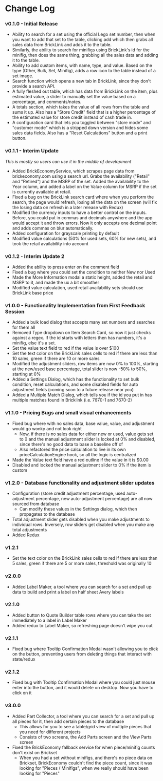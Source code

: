 # Change Log

### v0.1.0 - Initial Release

- Ability to search for a set using the official Lego set number, then when you want to add that set to the table, clicking add which then grabs all sales data from BrickLink and adds it to the table.
- Similarly, the ability to search for minifigs using BrickLink's id for the minifig, then does the same thing, grabbing all the sales data and adding it to the table.
- Ability to add custom items, with name, type, and value.  Based on the type (Other, Bulk, Set, Minifig), adds a row icon to the table instead of a set image.
- Search function which opens a new tab in BrickLink, since they don't provide a search API.
- A fully fleshed out table, which has data from BrickLink on the item, plus estimated value, a slider to manually set the value based on a percentage, and comments/notes.
- A totals section, which takes the value of all rows from the table and sums it up.  Also has a "Store Credit" field that is a higher percentage of the estimated value for store credit instead of cash trade in.
- A configuration card that lets you toggled between "store mode" and "customer mode" which is a stripped down version and hides some sales data fields.  Also has a "Reset Calculations" button and a print button.

### v0.1.1 - Interim Update

*This is mostly so users can use it in the middle of development*

- Added BrickEconomyService, which scrapes page data from brickeconomy.com using a search url.  Grabs the availability ("Retail" and "Retired") and the MSRP of the set.  Added the availability to the Year column, and added a label on the Value column for MSRP if the set is currently available at retail.
- Fixed a bug on the BrickLink search card where when you perform the search, the page would refresh, losing all the data on the screen (will fix the losing data on refresh in a later release with Redux)
- Modified the currency inputs to have a better control on the inputs.  Before, you could put in commas and decimals anywhere and the app would accept it and throw errors.  Now it only accepts one decimal point and adds commas on blur automatically.
- Added configuration for grayscale printing by default
- Modified value calculations (50% for used sets, 60% for new sets), and took the retail availability into account

### v0.1.2 - Interim Update 2

- Added the ability to press enter on the comment field
- Fixed a bug where you could set the condition to neither New nor Used
- Made the More Information modal a static height, added the retail and MSRP to it, and made the ux a bit smoother
- Modified value calculation, used retail availability sets should use BrickLink base price

### v1.0.0 - Functionality Implementation from First Feedback Session

- Added a bulk load dialog that accepts many set numbers and searches for them all
- Removed Type dropdown on Item Search Card, so now it just checks against a regex.  If the id starts with letters then has numbers, it's a minifig, else it's a set.
- Set the value text field to red if the value is over $100
- Set the text color on the BrickLink sales cells to red if there are less than 10 sales, green if there are 10 or more sales
- Modified the adjustment sliders, row items are now 0% to 100%, starting at the new/used base percentage, total slider is now -50% to 50%, starting at 0%
- Added a Settings Dialog, which has the functionality to set bulk condition, reset calculations, and some disabled fields for auto adjustment fields (coming soon to a future release near you)
- Added a Multiple Match Dialog, which tells you if the id you put in has multiple matches found in Bricklink (i.e. 7670-1 and 7670-2)

### v1.1.0 - Pricing Bugs and small visual enhancements

- Fixed bug where with no sales data, base value, value, and adjustment would go wonky and not look right
  - Now, if there is no sales data for either new or used, value gets set to 0 and the manual adjustment slider is locked at 0% and disabled, since there's no good data to base a baseline off of
  - Also refactored the price calculation to live in its own priceCalculationEngine hook, so all the logic is centralized
- Made the Value text field have a red outline if the value in it is $0.00
- Disabled and locked the manual adjustment slider to 0% if the item is custom

### v1.2.0 - Database functionality and adjustment slider updates

- Configuration (store credit adjustment percentage, used auto-adjustment percentage, new auto-adjustment percentage) are all now sourced from database
  - Can modify these values in the Settings dialog, which then propagates to the database
- Total adjustment slider gets disabled when you make adjustments to individual rows.  Inversely, row sliders get disabled when you make any total adjustments
- Added Redux

### v1.2.1

- Set the text color on the BrickLink sales cells to red if there are less than 5 sales, green if there are 5 or more sales, threshold was originally 10

### v2.0.0

- Added Label Maker, a tool where you can search for a set and pull up data to build and print a label on half sheet Avery labels

### v2.1.0

- Added button to Quote Builder table rows where you can take the set immediately to a label in Label Maker
- Added redux to Label Maker, so refreshing page doesn't wipe you out

### v2.1.1

- Fixed bug where Tooltip Confirmation Modal wasn't allowing you to click on the button, preventing users from deleting things that interact with state/redux

### v2.1.2

- Fixed bug with Tooltip Confirmation Modal where you could just mouse enter into the button, and it would delete on desktop.  Now you have to click on it

### v3.0.0

- Added Part Collector, a tool where you can search for a set and pull up all pieces for it, then add certain pieces to the database
  - This allows for you to see a table/grid view of multiple pieces that you need for different projects
  - Consists of two screens, the Add Parts screen and the View Parts screen
- Fixed the BrickEconomy fallback service for when piece/minifig counts don't exist on Brickset
  - When you had a set without minifigs, and there's no piece data on Brickset, BrickEconomy couldn't find the piece count, since it was looking for "Pieces / Minifigs", when we really should have been looking for "Pieces"

